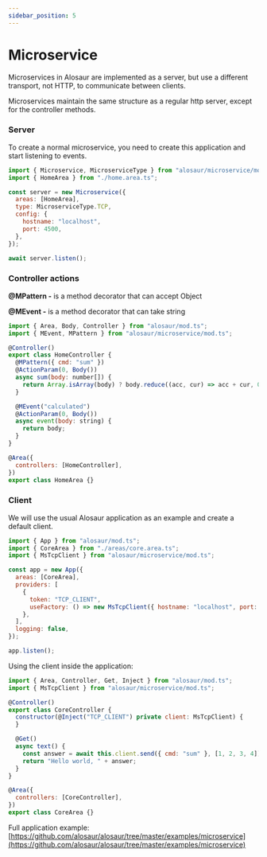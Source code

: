 ```yaml
---
sidebar_position: 5
---
```


# Microservice

Microservices in Alosaur are implemented as a server, but use a different transport, not HTTP, to communicate between clients. 

Microservices maintain the same structure as a regular http server, except for the controller methods.

### Server

To create a normal microservice, you need to create this application and start listening to events.

```jsx
import { Microservice, MicroserviceType } from "alosaur/microservice/mod.ts";
import { HomeArea } from "./home.area.ts";

const server = new Microservice({
  areas: [HomeArea],
  type: MicroserviceType.TCP,
  config: {
    hostname: "localhost",
    port: 4500,
  },
});

await server.listen();
```

### Controller actions

**@MPattern -** is a method decorator that can accept Object

**@MEvent -** is a method decorator that can take string

```jsx
import { Area, Body, Controller } from "alosaur/mod.ts";
import { MEvent, MPattern } from "alosaur/microservice/mod.ts";

@Controller()
export class HomeController {
  @MPattern({ cmd: "sum" })
  @ActionParam(0, Body())
  async sum(body: number[]) {
    return Array.isArray(body) ? body.reduce((acc, cur) => acc + cur, 0) : 0;
  }

  @MEvent("calculated")
  @ActionParam(0, Body())
  async event(body: string) {
    return body;
  }
}

@Area({
  controllers: [HomeController],
})
export class HomeArea {}
```

### Client

We will use the usual Alosaur application as an example and create a default client.

```jsx
import { App } from "alosaur/mod.ts";
import { CoreArea } from "./areas/core.area.ts";
import { MsTcpClient } from "alosaur/microservice/mod.ts";

const app = new App({
  areas: [CoreArea],
  providers: [
    {
      token: "TCP_CLIENT",
      useFactory: () => new MsTcpClient({ hostname: "localhost", port: 4500 }),
    },
  ],
  logging: false,
});

app.listen();
```

Using the client inside the application:

```jsx
import { Area, Controller, Get, Inject } from "alosaur/mod.ts";
import { MsTcpClient } from "alosaur/microservice/mod.ts";

@Controller()
export class CoreController {
  constructor(@Inject("TCP_CLIENT") private client: MsTcpClient) {
  }

  @Get()
  async text() {
    const answer = await this.client.send({ cmd: "sum" }, [1, 2, 3, 4]);
    return "Hello world, " + answer;
  }
}

@Area({
  controllers: [CoreController],
})
export class CoreArea {}
```

Full application example: [https://github.com/alosaur/alosaur/tree/master/examples/microservice](https://github.com/alosaur/alosaur/tree/master/examples/microservice)
